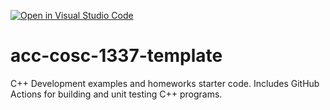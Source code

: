 [![Open in Visual Studio Code](https://classroom.github.com/assets/open-in-vscode-f059dc9a6f8d3a56e377f745f24479a46679e63a5d9fe6f495e02850cd0d8118.svg)](https://classroom.github.com/online_ide?assignment_repo_id=5461083&assignment_repo_type=AssignmentRepo)
# acc-cosc-1337-template
C++ Development examples and homeworks starter code.  Includes GitHub Actions for building and unit testing C++ programs.
